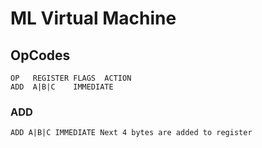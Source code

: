 # ML Virtual Machine

## OpCodes

    OP   REGISTER FLAGS  ACTION
    ADD  A|B|C    IMMEDIATE

### ADD

    ADD A|B|C IMMEDIATE Next 4 bytes are added to register